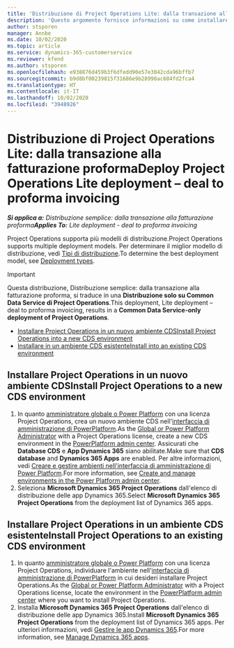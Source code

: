 ```yaml
---
title: 'Distribuzione di Project Operations Lite: dalla transazione alla fatturazione proforma'
description: 'Questo argomento fornisce informazioni su come installare la distribuzione semplice di Project Operations: dalla transazione alla fatturazione proforma.'
author: stsporen
manager: Annbe
ms.date: 10/02/2020
ms.topic: article
ms.service: dynamics-365-customerservice
ms.reviewer: kfend
ms.author: stsporen
ms.openlocfilehash: e938876d459b3f6dfedd90e57e3042cda96bffb7
ms.sourcegitcommit: b9d8bf00239815f31686e9b28998ac684fd2fca4
ms.translationtype: HT
ms.contentlocale: it-IT
ms.lasthandoff: 10/02/2020
ms.locfileid: "3948926"
---
```

# <a name="deploy-project-operations-lite-deployment--deal-to-proforma-invoicing"></a><span data-ttu-id="48f56-103">Distribuzione di Project Operations Lite: dalla transazione alla fatturazione proforma</span><span class="sxs-lookup"><span data-stu-id="48f56-103">Deploy Project Operations Lite deployment – deal to proforma invoicing</span></span>

<span data-ttu-id="48f56-104">_**Si applica a:** Distribuzione semplice: dalla transazione alla fatturazione proforma_</span><span class="sxs-lookup"><span data-stu-id="48f56-104">_**Applies To:** Lite deployment - deal to proforma invoicing_</span></span>

<span data-ttu-id="48f56-105">Project Operations supporta più modelli di distribuzione.</span><span class="sxs-lookup"><span data-stu-id="48f56-105">Project Operations supports multiple deployment models.</span></span> <span data-ttu-id="48f56-106">Per determinare il miglior modello di distribuzione, vedi [Tipi di distribuzione](determine-deployment-type.md).</span><span class="sxs-lookup"><span data-stu-id="48f56-106">To determine the best deployment model, see [Deployment types](determine-deployment-type.md).</span></span>


> [!IMPORTANT]
> <span data-ttu-id="48f56-107">Questa distribuzione, Distribuzione semplice: dalla transazione alla fatturazione proforma, si traduce in una **Distribuzione solo su Common Data Service di Project Operations**.</span><span class="sxs-lookup"><span data-stu-id="48f56-107">This deployment, Lite deployment – deal to proforma invoicing, results in a **Common Data Service-only deployment of Project Operations**.</span></span>

- [<span data-ttu-id="48f56-108">Installare Project Operations in un nuovo ambiente CDS</span><span class="sxs-lookup"><span data-stu-id="48f56-108">Install Project Operations into a new CDS environment</span></span>](#new)
- [<span data-ttu-id="48f56-109">Installare in un ambiente CDS esistente</span><span class="sxs-lookup"><span data-stu-id="48f56-109">Install into an existing CDS environment</span></span>](#existing)



## <a name="install-project-operations-to-a-new-cds-environment"></a><a name="new"></a><span data-ttu-id="48f56-110">Installare Project Operations in un nuovo ambiente CDS</span><span class="sxs-lookup"><span data-stu-id="48f56-110">Install Project Operations to a new CDS environment</span></span>

1. <span data-ttu-id="48f56-111">In quanto [amministratore globale o Power Platform](https://docs.microsoft.com/power-platform/admin/global-service-administrators-can-administer-without-license) con una licenza Project Operations, crea un nuovo ambiente CDS nell'[interfaccia di amministrazione di PowerPlatform](https://admin.powerplatform.com).</span><span class="sxs-lookup"><span data-stu-id="48f56-111">As the [Global or Power Platform Administrator](https://docs.microsoft.com/power-platform/admin/global-service-administrators-can-administer-without-license) with a Project Operations license, create a new CDS environment in the [PowerPlatform admin center](https://admin.powerplatform.com).</span></span> <span data-ttu-id="48f56-112">Assicurati che **Database CDS** e **App Dynamics 365** siano abilitate.</span><span class="sxs-lookup"><span data-stu-id="48f56-112">Make sure that **CDS database** and **Dynamics 365 Apps** are enabled.</span></span> <span data-ttu-id="48f56-113">Per altre informazioni, vedi [Creare e gestire ambienti nell'interfaccia di amministrazione di Power Platform](https://docs.microsoft.com/power-platform/admin/create-environment#create-an-environment-in-the-power-platform-admin-center).</span><span class="sxs-lookup"><span data-stu-id="48f56-113">For more information, see [Create and manage environments in the Power Platform admin center](https://docs.microsoft.com/power-platform/admin/create-environment#create-an-environment-in-the-power-platform-admin-center).</span></span>
2. <span data-ttu-id="48f56-114">Seleziona **Microsoft Dynamics 365 Project Operations** dall'elenco di distribuzione delle app Dynamics 365.</span><span class="sxs-lookup"><span data-stu-id="48f56-114">Select **Microsoft Dynamics 365 Project Operations** from the deployment list of Dynamics 365 apps.</span></span>


## <a name="install-project-operations-to-an-existing-cds-environment"></a><a name="existing"></a><span data-ttu-id="48f56-115">Installare Project Operations in un ambiente CDS esistente</span><span class="sxs-lookup"><span data-stu-id="48f56-115">Install Project Operations to an existing CDS environment</span></span>

1. <span data-ttu-id="48f56-116">In quanto [amministratore globale o Power Platform](https://docs.microsoft.com/power-platform/admin/global-service-administrators-can-administer-without-license) con una licenza Project Operations, individuare l'ambiente nell'[interfaccia di amministrazione di PowerPlatform](https://admin.powerplatform.com) in cui desideri installare Project Operations.</span><span class="sxs-lookup"><span data-stu-id="48f56-116">As the [Global or Power Platform Administrator](https://docs.microsoft.com/power-platform/admin/global-service-administrators-can-administer-without-license) with a Project Operations license, locate the environment in the [PowerPlatform admin center](https://admin.powerplatform.com) where you want to install Project Operations.</span></span>
2. <span data-ttu-id="48f56-117">Installa **Microsoft Dynamics 365 Project Operations** dall'elenco di distribuzione delle app Dynamics 365.</span><span class="sxs-lookup"><span data-stu-id="48f56-117">Install **Microsoft Dynamics 365 Project Operations** from the deployment list of Dynamics 365 apps.</span></span> <span data-ttu-id="48f56-118">Per ulteriori informazioni, vedi [Gestire le app Dynamics 365](https://docs.microsoft.com/power-platform/admin/manage-apps).</span><span class="sxs-lookup"><span data-stu-id="48f56-118">For more information, see [Manage Dynamics 365 apps](https://docs.microsoft.com/power-platform/admin/manage-apps).</span></span>


